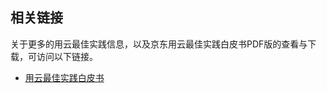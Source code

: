 ## 相关链接

关于更多的用云最佳实践信息，以及京东用云最佳实践白皮书PDF版的查看与下载，可访问以下链接。

- [用云最佳实践白皮书](https://jdcloud-portal.s3.cn-north-1.jdcloud-oss.com/portal/pdf/JDCloud_Cloud_Operations_Best_Practices_WhitePaper.pdf)

